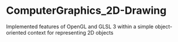 # ComputerGraphics_2D-Drawing

Implemented features of OpenGL and GLSL 3 within a simple object-oriented context for representing 2D objects
